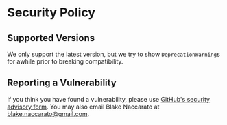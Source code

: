 # Security Policy

## Supported Versions

We only support the latest version, but we try to show `DeprecationWarning`s for awhile prior to breaking compatibility.

## Reporting a Vulnerability

If you think you have found a vulnerability, please use [GitHub's security advisory form](<https://github.com/blakeNaccarato/copier-python/advisories/new>).  You may also email Blake Naccarato at <blake.naccarato@gmail.com>.
